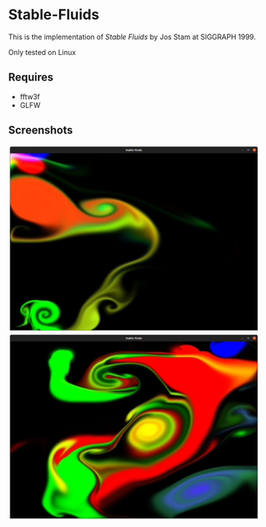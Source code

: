 # Stable-Fluids
This is the implementation of *Stable Fluids* by Jos Stam at SIGGRAPH 1999.

Only tested on Linux

## Requires
* fftw3f
* GLFW

## Screenshots

![Screenshot1](output/ss1.png)
![Screenshot2](output/ss2.png)
